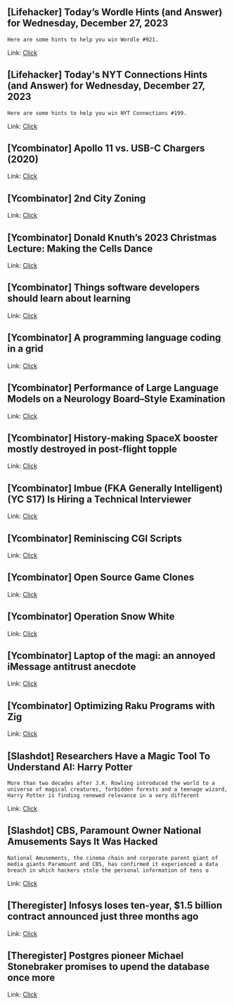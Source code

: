 ## [Lifehacker] Today’s Wordle Hints (and Answer) for Wednesday, December 27, 2023
```
Here are some hints to help you win Wordle #921.
```

Link: [Click](https://lifehacker.com/entertainment/wordle-answer-today-december-27-2023)

## [Lifehacker] Today's NYT Connections Hints (and Answer) for Wednesday, December 27, 2023
```
Here are some hints to help you win NYT Connections #199.
```

Link: [Click](https://lifehacker.com/entertainment/nyt-connections-answer-today-december-27-2023)

## [Ycombinator] Apollo 11 vs. USB-C Chargers (2020)
Link: [Click](https://forrestheller.com/Apollo-11-Computer-vs-USB-C-chargers.html)

## [Ycombinator] 2nd City Zoning
Link: [Click](https://secondcityzoning.org)

## [Ycombinator] Donald Knuth’s 2023 Christmas Lecture: Making the Cells Dance
Link: [Click](https://thenewstack.io/donald-knuths-2023-christmas-lecture-make-the-cells-dance/)

## [Ycombinator] Things software developers should learn about learning
Link: [Click](https://cacm.acm.org/magazines/2024/1/278891-10-things-software-developers-should-learn-about-learning/fulltext)

## [Ycombinator] A programming language coding in a grid
Link: [Click](https://github.com/SPLWare/esProc/wiki/A-programming-language-coding-in-a-grid)

## [Ycombinator] Performance of Large Language Models on a Neurology Board–Style Examination
Link: [Click](https://jamanetwork.com/journals/jamanetworkopen/fullarticle/2812620)

## [Ycombinator] History-making SpaceX booster mostly destroyed in post-flight topple
Link: [Click](http://www.collectspace.com/news/news-122623a-spacex-falcon-9-first-stage-1058-lost-recovery.html)

## [Ycombinator] Imbue (FKA Generally Intelligent) (YC S17) Is Hiring a Technical Interviewer
Link: [Click](https://news.ycombinator.com/item?id=38777908)

## [Ycombinator] Reminiscing CGI Scripts
Link: [Click](https://rednafi.com/go/reminiscing_cgi_scripts/)

## [Ycombinator] Open Source Game Clones
Link: [Click](https://osgameclones.com/)

## [Ycombinator] Operation Snow White
Link: [Click](https://en.wikipedia.org/wiki/Operation_Snow_White)

## [Ycombinator] Laptop of the magi: an annoyed iMessage antitrust anecdote
Link: [Click](https://maya.land/monologues/2023/12/26/laptop-of-the-magi-apple-antitrust.html)

## [Ycombinator] Optimizing Raku Programs with Zig
Link: [Click](https://raku-advent.blog/2023/12/23/day-23-optimizing-raku-programs-with-zig/)

## [Slashdot] Researchers Have a Magic Tool To Understand AI: Harry Potter
```
More than two decades after J.K. Rowling introduced the world to a universe of magical creatures, forbidden forests and a teenage wizard, Harry Potter is finding renewed relevance in a very different 
```

Link: [Click](https://slashdot.org/story/23/12/27/045245/researchers-have-a-magic-tool-to-understand-ai-harry-potter?utm_source=rss1.0mainlinkanon&utm_medium=feed)

## [Slashdot] CBS, Paramount Owner National Amusements Says It Was Hacked
```
National Amusements, the cinema chain and corporate parent giant of media giants Paramount and CBS, has confirmed it experienced a data breach in which hackers stole the personal information of tens o
```

Link: [Click](https://it.slashdot.org/story/23/12/26/2127250/cbs-paramount-owner-national-amusements-says-it-was-hacked?utm_source=rss1.0mainlinkanon&utm_medium=feed)

## [Theregister] Infosys loses ten-year, $1.5 billion contract announced just three months ago
Link: [Click](https://go.theregister.com/feed/www.theregister.com/2023/12/27/asia_tech_news_in_brief/)

## [Theregister] Postgres pioneer Michael Stonebraker promises to upend the database once more
Link: [Click](https://go.theregister.com/feed/www.theregister.com/2023/12/26/michael_stonebraker_feature/)
